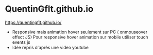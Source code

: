 # QuentinGflt.github.io

https://quentingflt.github.io/

- Responsive mais animation hover seulement sur PC ( onmouseover effect JS) 
Pour responsive hover animation sur mobile utiliser touch events js
- Idée repris d'après une video youtube
